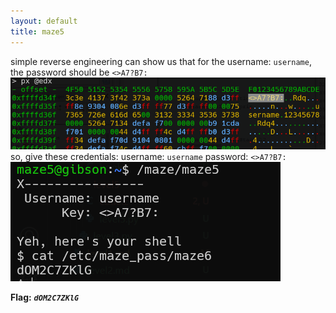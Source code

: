 ```yaml
---
layout: default
title: maze5
---
```




simple reverse engineering can show us that for the username: `username`, the password should be `<>A7?B7:`
![image](./images/level5_1.png)
so, give these credentials:
username: `username`
password: `<>A7?B7:`
![image](./images/level5_2.png)

**Flag:** ***`dOM2C7ZKlG`*** 
